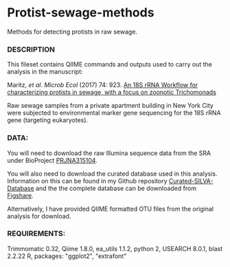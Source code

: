 # Protist-sewage-methods
Methods for detecting protists in raw sewage.



### DESCRIPTION

This fileset contains QIIME commands and outputs used to carry out the analysis in the manuscript:

Maritz, *et al*. *Microb Ecol* (2017) 74: 923. [An 18S rRNA Workflow for characterizing protists in sewage, with a focus on zoonotic Trichomonads][Paper] 


Raw sewage samples from a private apartment building in New York City were subjected to environmental marker gene sequencing for the 18S rRNA gene (targeting eukaryotes).



### DATA:

You will need to download the raw Illumina sequence data from the SRA under BioProject [PRJNA315104][Bioproject].

You will also need to download the curated database used in this analysis.
Information on this can be found in my Github repository [Curated-SILVA-Database][github_database] and the the complete database can be downloaded from [Figshare][Database].

Alternatively, I have provided QIIME formatted OTU files from the original analysis for download.



### REQUIREMENTS:

Trimmomatic 0.32, Qiime 1.8.0, ea_utils 1.1.2, python 2, USEARCH 8.0.1, blast 2.2.22
R, packages: "ggplot2", "extrafont"

[Paper]: https://doi.org/10.1007/s00248-017-0996-9 
[Bioproject]: https://www.ncbi.nlm.nih.gov/bioproject/?term=PRJNA315104
[github_database]: https://github.com/jmmaritz/Curated-SILVA-Database
[Database]: https://doi.org/10.6084/m9.figshare.3114850.v1

